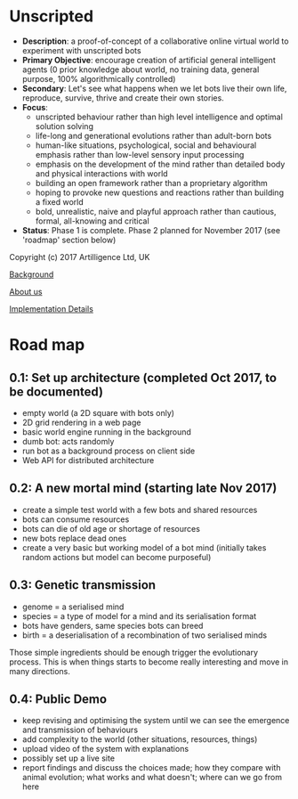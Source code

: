 # Unscripted

* **Description**: a proof-of-concept of a collaborative online virtual world to experiment with unscripted bots
* **Primary Objective**: encourage creation of artificial general intelligent agents (0 prior knowledge about world, no training data, general purpose, 100% algorithmically controlled)
* **Secondary**: Let's see what happens when we let bots live their own life, reproduce, survive, thrive and create their own stories.
* **Focus**: 
  * unscripted behaviour rather than high level intelligence and optimal solution solving
  * life-long and generational evolutions rather than adult-born bots
  * human-like situations, psychological, social and behavioural emphasis rather than low-level sensory input processing
  * emphasis on the development of the mind rather than detailed body and physical interactions with world
  * building an open framework rather than a proprietary algorithm
  * hoping to provoke new questions and reactions rather than building a fixed world
  * bold, unrealistic, naive and playful approach rather than cautious, formal, all-knowing and critical
* **Status**: Phase 1 is complete. Phase 2 planned for November 2017 (see 'roadmap' section below)

Copyright (c) 2017 Artilligence Ltd, UK

[Background](https://github.com/gnitr/unscripted/wiki/Motivations-&-Background)

[About us](https://github.com/gnitr/unscripted/wiki/About-Us)

[Implementation Details](https://github.com/gnitr/unscripted/wiki/Implementation-Details)

# Road map

## 0.1: Set up architecture (completed Oct 2017, to be documented)

* empty world (a 2D square with bots only)
* 2D grid rendering in a web page
* basic world engine running in the background
* dumb bot: acts randomly
* run bot as a background process on client side
* Web API for distributed architecture

## 0.2: A new mortal mind (starting late Nov 2017)

* create a simple test world with a few bots and shared resources
* bots can consume resources
* bots can die of old age or shortage of resources
* new bots replace dead ones
* create a very basic but working model of a bot mind (initially takes random actions but model can become purposeful)

## 0.3: Genetic transmission

* genome = a serialised mind
* species = a type of model for a mind and its serialisation format
* bots have genders, same species bots can breed
* birth = a deserialisation of a recombination of two serialised minds

Those simple ingredients should be enough trigger the evolutionary process. This is when things starts to become really interesting and move in many directions.

## 0.4: Public Demo

* keep revising and optimising the system until we can see the emergence and transmission of behaviours
* add complexity to the world (other situations, resources, things)
* upload video of the system with explanations
* possibly set up a live site
* report findings and discuss the choices made; how they compare with animal evolution; what works and what doesn't; where can we go from here

